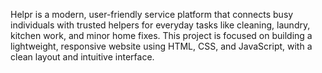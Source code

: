 
Helpr is a modern, user-friendly service platform that connects busy individuals with trusted helpers for everyday tasks like cleaning, laundry, kitchen work, and minor home fixes. This project is focused on building a lightweight, responsive website using HTML, CSS, and JavaScript, with a clean layout and intuitive interface.

